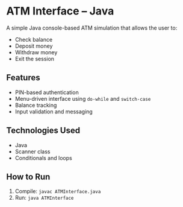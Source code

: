 # ATM Interface – Java

A simple Java console-based ATM simulation that allows the user to:
- Check balance
- Deposit money
- Withdraw money
- Exit the session

## Features
- PIN-based authentication
- Menu-driven interface using `do-while` and `switch-case`
- Balance tracking
- Input validation and messaging

## Technologies Used
- Java
- Scanner class
- Conditionals and loops

## How to Run
1. Compile: `javac ATMInterface.java`
2. Run: `java ATMInterface`

